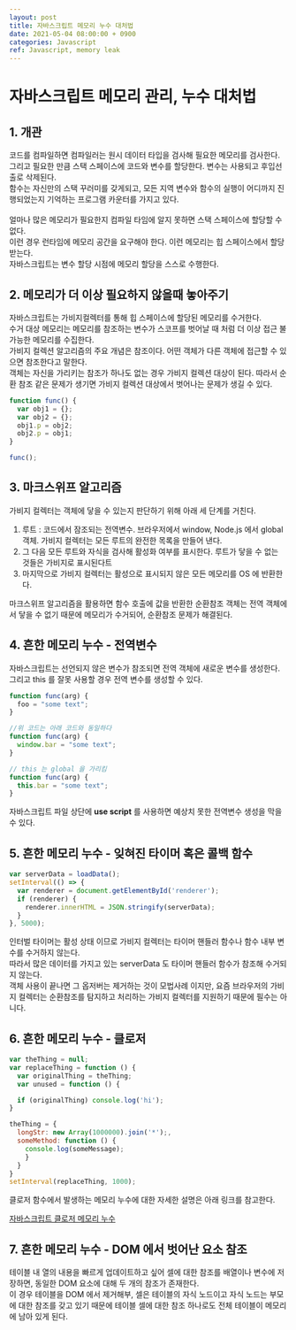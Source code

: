 ```yaml
---
layout: post
title: 자바스크립트 메모리 누수 대처법
date: 2021-05-04 08:00:00 + 0900
categories: Javascript
ref: Javascript, memory leak
---
```


# 자바스크립트 메모리 관리, 누수 대처법
## 1. 개관
코드를 컴파일하면 컴파일러는 원시 데이터 타입을 검사해 필요한 메모리를 검사한다.   
그리고 필요한 만큼 스택 스페이스에 코드와 변수를 할당한다. 변수는 사용되고 후입선출로 삭제된다.   
함수는 자신만의 스택 꾸러미를 갖게되고, 모든 지역 변수와 함수의 실행이 어디까지 진행되었는지 기억하는 프로그램 카운터를 가지고 있다.   
<br>
얼마나 많은 메모리가 필요한지 컴파일 타임에 알지 못하면 스택 스페이스에 할당할 수 없다.   
이런 경우 런타임에 메모리 공간을 요구해야 한다. 이런 메모리는 힙 스페이스에서 할당 받는다.   
자바스크립트는 변수 할당 시점에 메모리 할당을 스스로 수행한다.

## 2. 메모리가 더 이상 필요하지 않을때 놓아주기
자바스크립트는 가비지컬렉터를 통해 힙 스페이스에 할당된 메모리를 수거한다.   
수거 대상 메모리는 메모리를 참조하는 변수가 스코프를 벗어날 때 처럼 더 이상 접근 불가능한 메모리를 수집한다.   
가비지 컬렉션 알고리즘의 주요 개념은 참조이다. 어떤 객체가 다른 객체에 접근할 수 있으면 참조한다고 말한다.   
객체는 자신을 가리키는 참조가 하나도 없는 경우 가비지 컬렉션 대상이 된다. 따라서 순환 참조 같은 문제가 생기면 가비지 컬렉션 대상에서 벗어나는 문제가 생길 수 있다.   
```javascript
function func() {
  var obj1 = {};
  var obj2 = {};
  obj1.p = obj2;
  obj2.p = obj1;
} 

func();
```

## 3. 마크스위프 알고리즘
가비지 컬렉터는 객체에 닿을 수 있는지 판단하기 위해 아래 세 단계를 거친다.   
1. 루트 : 코드에서 잠조되는 전역변수. 브라우저에서 window, Node.js 에서 global 객체. 가비지 컬렉터는 모든 루트의 완전한 목록을 만들어 낸다.
2. 그 다음 모든 루트와 자식을 검사해 활성화 여부를 표시한다. 루트가 닿을 수 없는 것들은 가비지로 표시된다트
3. 마지막으로 가비지 컬렉터는 활성으로 표시되지 않은 모든 메모리를 OS 에 반환한다.   

마크스위프 알고리즘을 활용하면 함수 호출에 값을 반환한 순환참조 객체는 전역 객체에서 닿을 수 없기 때문에 메모리가 수거되어, 순환참조 문제가 해결된다.

## 4. 흔한 메모리 누수 - 전역변수
자바스크립트는 선언되지 않은 변수가 참조되면 전역 객체에 새로운 변수를 생성한다. 그리고 this 를 잘못 사용할 경우 전역 변수를 생성할 수 있다.
```javascript
function func(arg) {
  foo = "some text";
}

//위 코드는 아래 코드와 동일하다
function func(arg) {
  window.bar = "some text";
}

// this 는 global 을 가리킴
function func(arg) {
  this.bar = "some text";
}
```
자바스크립트 파일 상단에 __use script__ 를 사용하면 예상치 못한 전역변수 생성을 막을 수 있다.

## 5. 흔한 메모리 누수 - 잊혀진 타이머 혹은 콜백 함수
```javascript
var serverData = loadData();
setInterval(() => {
  var renderer = document.getElementById('renderer');
  if (renderer) {
    renderer.innerHTML = JSON.stringify(serverData);
  }
}, 5000);
```
인터벌 타이머는 활성 상태 이므로 가비지 컬렉터는 타이머 핸들러 함수나 함수 내부 변수를 수거하지 않는다.   
따라서 많은 데이터를 가지고 있는 serverData 도 타이머 핸들러 함수가 참조해 수거되지 않는다.   
객체 사용이 끝나면 그 옵저버는 제거하는 것이 모법사례 이지만, 요즘 브라우저의 가비지 컬렉터는 순환참조를 탐지하고 처리하는 가비지 컬렉터를 지원하기 때문에 필수는 아니다.

## 6. 흔한 메모리 누수 - 클로저
```javascript
var theThing = null;
var replaceThing = function () {
  var originalThing = theThing;
  var unused = function () {

  if (originalThing) console.log('hi');
}

theThing = {
  longStr: new Array(1000000).join('*');,
  someMethod: function () {
    console.log(someMessage);
    }
  } 
}
setInterval(replaceThing, 1000);
```
클로저 함수에서 발생하는 메모리 누수에 대한 자세한 설명은 아래 링크를 참고한다.   

[자바스크립트 클로저 메모리 누수](https://5-sh.github.io/javascript/2021/04/27/javascript-closure-memory-leak.html)

## 7. 흔한 메모리 누수 - DOM 에서 벗어난 요소 참조
테이블 내 열의 내용을 빠르게 업데이트하고 싶어 셀에 대한 참조를 배열이나 변수에 저장하면, 동일한 DOM 요소에 대해 두 개의 참조가 존재한다.   
이 경우 테이블을 DOM 에서 제거해부, 셀은 테이블의 자식 노드이고 자식 노드는 부모에 대한 참조를 갖고 있기 때문에 테이블 셀에 대한 참조 하나로도 전체 테이블이 메모리에 남아 있게 된다.   
